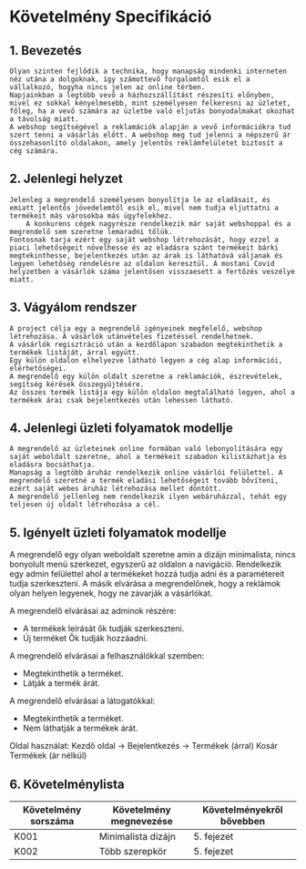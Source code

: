 # Követelmény Specifikáció
## 1. Bevezetés
	Olyan szinten fejlődik a technika, hogy manapság mindenki interneten néz utána a dolgoknak, így számottevő forgalomtól esik el a vállalkozó, hogyha nincs jelen az online térben. 
	Napjainkban a legtöbb vevő a házhozszállítást részesíti előnyben, mivel ez sokkal kényelmesebb, mint személyesen felkeresni az üzletet, főleg, ha a vevő számára az üzletbe való eljutás bonyodalmakat okozhat a távolság miatt. 
	A webshop segítségével a reklamációk alapján a vevő információkra tud szert tenni a vásárlás előtt. A webshop meg tud jelenni a népszerű ár összehasonlító oldalakon, amely jelentős reklámfelületet biztosít a cég számára.

## 2. Jelenlegi helyzet 
	Jelenleg a megrendelő személyesen bonyolítja le az eladásait, és emiatt jelentős jövedelemtől esik el, mivel nem tudja eljuttatni a termékeit más városokba más ügyfelekhez.
        A konkurens cégek nagyrésze rendelkezik már saját webshoppal és a megrendelő sem szeretne lemaradni tőlük.
	Fontosnak tarja ezért egy saját webshop létrehozását, hogy ezzel a piaci lehetőségeit növelhesse és az eladásra szánt termékeit bárki megtekinthesse, bejelentkezés után az árak is láthatóvá váljanak és legyen lehetőség rendelésre az oldalon keresztül. A mostani Covid helyzetben a vásárlók száma jelentősen visszaesett a fertőzés veszélye miatt.

## 3. Vágyálom rendszer
	A project célja egy a megrendelő igényeinek megfelelő, webshop létrehozása. A vásárlók utánvételes fizetéssel rendelhetnek.
	A vásárlók regisztráció után a kezdőlapon szabadon megtekinthetik a termékek listáját, árral együtt.
	Egy külön oldalon elhelyezve látható legyen a cég alap információi, elérhetőségei.
	A megrendelő egy külön oldalt szeretne a reklamációk, észrevételek, segítség kérések összegyűjtésére.
	Az összes termék listája egy külön oldalon megtalálható legyen, ahol a termékek árai csak bejelentkezés után lehessen látható.

## 4. Jelenlegi üzleti folyamatok modellje
	A megrendelő az üzleteinek online formában való lebonyolítására egy saját weboldalt szeretne, ahol a termékeit szabadon kilistázhatja és eladásra bocsáthatja.
	Manapság a legtöbb áruház rendelkezik online vásárlói felülettel. A megrendelő szeretné a termék eladási lehetőségeit tovább bővíteni, ezért saját webes áruház létrehozása mellet döntött.
	A megrendelő jellenleg nem rendelkezik ilyen webáruházzal, tehát egy teljesen új oldalt létrehozása a cél.

## 5. Igényelt üzleti folyamatok modellje

A megrendelő egy olyan weboldalt szeretne amin a dizájn minimalista, nincs bonyolult menü szerkezet, egyszerű az oldalon a navigáció. Rendelkezik egy admin felülettel ahol a termékeket hozzá tudja adni és a paramétereit tudja szerkeszteni. A másik elvárása a megrendelőnek, hogy a reklámok olyan helyen legyenek, hogy ne zavarják a vásárlókat. 

A megrendelő elvárásai az adminok részére:

- A termékek leírását ők tudják szerkeszteni.
- Új terméket Ők tudják hozzáadni. 

A megrendelő elvárásai a felhasználókkal szemben:

- Megtekinthetik a terméket.
- Látják a termék árát.

A megrendelő elvárásai a látogatókkal:

- Megtekinthetik a terméket.
- Nem láthatják a termékek árát.

Oldal használat:
Kezdő oldal ->  Bejelentkezés       ->    Termékek (árral)
                                          Kosár
                Termékek (ár nélkül)
 
## 6. Követelménylista 

|  Követelmény sorszáma | Követelmény megnevezése  | Követelményekről bővebben | 
|-----------------------|--------------------------|---------------------------|
|         K001          |Minimalista dizájn        |         5. fejezet        |
|         K002          |Több szerepkör            |         5. fejezet        |